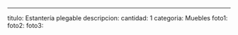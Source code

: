 ---
titulo: Estantería plegable
descripcion: 
cantidad: 1
categoria: Muebles
foto1: 
foto2: 
foto3: 
